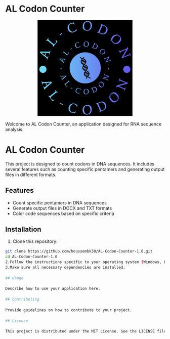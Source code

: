 # AL Codon Counter

<p align="center">
  <img src="https://github.com/houssembk30/AL-Codon-Counter-1.0/blob/master/Al%20Codon%20Logo.png?raw=true" alt="AL Codon Logo" width="300">
</p>
Welcome to AL Codon Counter, an application designed for RNA sequence analysis.

# AL Codon Counter

This project is designed to count codons in DNA sequences. It includes several features such as counting specific pentamers and generating output files in different formats.

## Features

- Count specific pentamers in DNA sequences
- Generate output files in DOCX and TXT formats
- Color code sequences based on specific criteria

## Installation

1. Clone this repository:
```bash
git clone https://github.com/houssembk30/AL-Codon-Counter-1.0.git
cd AL-Codon-Counter-1.0 
2.Follow the instructions specific to your operating system (Windows, Linux, macOS).
3.Make sure all necessary dependencies are installed.

## Usage

Describe how to use your application here.

## Contributing

Provide guidelines on how to contribute to your project.

## License

This project is distributed under the MIT License. See the LICENSE file for more information.
